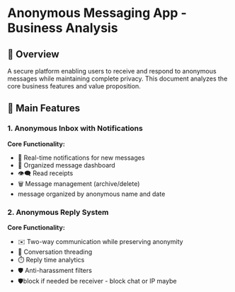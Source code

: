 # Anonymous Messaging App - Business Analysis

## 📌 Overview
A secure platform enabling users to receive and respond to anonymous messages while maintaining complete privacy.
This document analyzes the core business features and value proposition.

## 🚀 Main Features

### 1. Anonymous Inbox with Notifications
**Core Functionality:**
- 🔔 Real-time notifications for new messages
- 📩 Organized message dashboard
- 👁️‍🗨️ Read receipts 
- 🗑️ Message management (archive/delete)
- message organized by anonymous name and date


### 2. Anonymous Reply System
**Core Functionality:**
- ✉️ Two-way communication while preserving anonymity
- 🧵 Conversation threading
- ⏱️ Reply time analytics
- 🛡️ Anti-harassment filters
- 🛡️block if needed be receiver - block chat or IP maybe 
